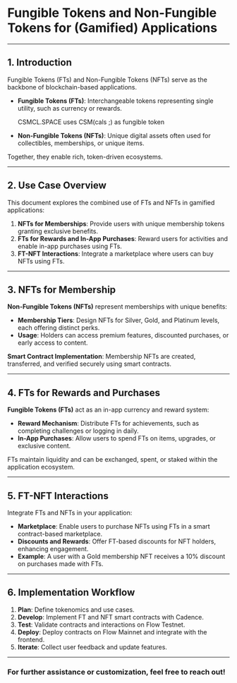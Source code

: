 
# Fungible Tokens and Non-Fungible Tokens for (Gamified) Applications 

---

## 1. Introduction

Fungible Tokens (FTs) and Non-Fungible Tokens (NFTs) serve as the backbone of blockchain-based applications. 
- **Fungible Tokens (FTs)**: Interchangeable tokens representing single utility, such as currency or rewards.

    CSMCL.SPACE uses CSM(cals ;) as fungible token   







- **Non-Fungible Tokens (NFTs)**: Unique digital assets often used for collectibles, memberships, or unique items.

Together, they enable rich, token-driven ecosystems.

---

## 2. Use Case Overview

This document explores the combined use of FTs and NFTs in gamified applications:

1. **NFTs for Memberships**: Provide users with unique membership tokens granting exclusive benefits.
2. **FTs for Rewards and In-App Purchases**: Reward users for activities and enable in-app purchases using FTs.
3. **FT-NFT Interactions**: Integrate a marketplace where users can buy NFTs using FTs.

---

## 3. NFTs for Membership

**Non-Fungible Tokens (NFTs)** represent memberships with unique benefits:

- **Membership Tiers**: Design NFTs for Silver, Gold, and Platinum levels, each offering distinct perks.
- **Usage**: Holders can access premium features, discounted purchases, or early access to content.

**Smart Contract Implementation**: Membership NFTs are created, transferred, and verified securely using smart contracts.

---

## 4. FTs for Rewards and Purchases

**Fungible Tokens (FTs)** act as an in-app currency and reward system:

- **Reward Mechanism**: Distribute FTs for achievements, such as completing challenges or logging in daily.
- **In-App Purchases**: Allow users to spend FTs on items, upgrades, or exclusive content.

FTs maintain liquidity and can be exchanged, spent, or staked within the application ecosystem.

---

## 5. FT-NFT Interactions

Integrate FTs and NFTs in your application:

- **Marketplace**: Enable users to purchase NFTs using FTs in a smart contract-based marketplace.
- **Discounts and Rewards**: Offer FT-based discounts for NFT holders, enhancing engagement.
- **Example**: A user with a Gold membership NFT receives a 10% discount on purchases made with FTs.

---

## 6. Implementation Workflow

1. **Plan**: Define tokenomics and use cases.
2. **Develop**: Implement FT and NFT smart contracts with Cadence.
3. **Test**: Validate contracts and interactions on Flow Testnet.
4. **Deploy**: Deploy contracts on Flow Mainnet and integrate with the frontend.
5. **Iterate**: Collect user feedback and update features.

---

### **For further assistance or customization, feel free to reach out!**
